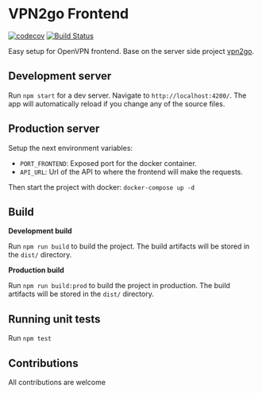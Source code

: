 # VPN2go Frontend

[![codecov](https://codecov.io/gh/wil92/vpn2go-frontend/branch/master/graph/badge.svg)](https://codecov.io/gh/wil92/vpn2go-frontend)
[![Build Status](https://travis-ci.org/wil92/vpn2go-frontend.svg?branch=master)](https://travis-ci.org/wil92/vpn2go-frontend)

Easy setup for OpenVPN frontend. Base on the server side project [vpn2go](https://github.com/jadolg/vpn2go).

## Development server

Run `npm start` for a dev server. Navigate to `http://localhost:4200/`. The app will automatically reload if you change any of the source files.

## Production server

Setup the next environment variables:

- `PORT_FRONTEND`: Exposed port for the docker container.
- `API_URL`: Url of the API to where the frontend will make the requests.
 
Then start the project with docker: `docker-compose up -d`

## Build

**Development build**

Run `npm run build` to build the project. The build artifacts will be stored in the `dist/` directory.

**Production build**

Run `npm run build:prod` to build the project in production. The build artifacts will be stored in the `dist/` directory.

## Running unit tests

Run `npm test`

## Contributions

All contributions are welcome
